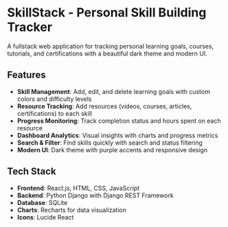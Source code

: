 # SkillStack - Personal Skill Building Tracker

A fullstack web application for tracking personal learning goals, courses, tutorials, and certifications with a beautiful dark theme and modern UI.

## Features

- **Skill Management**: Add, edit, and delete learning goals with custom colors and difficulty levels
- **Resource Tracking**: Add resources (videos, courses, articles, certifications) to each skill
- **Progress Monitoring**: Track completion status and hours spent on each resource
- **Dashboard Analytics**: Visual insights with charts and progress metrics
- **Search & Filter**: Find skills quickly with search and status filtering
- **Modern UI**: Dark theme with purple accents and responsive design

## Tech Stack

- **Frontend**: React.js, HTML, CSS, JavaScript
- **Backend**: Python Django with Django REST Framework
- **Database**: SQLite
- **Charts**: Recharts for data visualization
- **Icons**: Lucide React